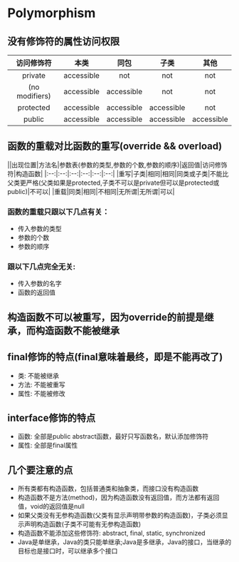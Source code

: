 # Polymorphism

## 没有修饰符的属性访问权限
|访问修饰符|本类|同包|子类|其他|
|:--:|:--:|:--:|:--:|:--:|
|private|accessible|not|not|not|
|(no modifiers)|accessible|accessible|not|not|
|protected|accessible|accessible|accessible|not|
|public|accessible|accessible|accessible|accessible|

## 函数的重载对比函数的重写(override && overload)
||出现位置|方法名|参数表(参数的类型,参数的个数,参数的顺序)|返回值|访问修饰符|构造函数|
|:--:|:--:|:--:|:--:|:--:|:--:|
|重写|子类|相同|相同|同类或子类|不能比父类更严格(父类如果是protected,子类不可以是private但可以是protected或public)|不可以|
|重载|同类|相同|不相同|无所谓|无所谓|可以|
### 函数的重载只跟以下几点有关：
- 传入参数的类型
- 参数的个数
- 参数的顺序
### 跟以下几点完全无关:
- 传入参数的名字
- 函数的返回值
## 构造函数不可以被重写，因为override的前提是继承，而构造函数不能被继承

## final修饰的特点(final意味着最终，即是不能再改了)
- 类: 不能被继承
- 方法: 不能被重写
- 属性: 不能被修改

## interface修饰的特点
- 函数: 全部是public abstract函数，最好只写函数名，默认添加修饰符
- 属性: 全部是final属性

## 几个要注意的点
- 所有类都有构造函数，包括普通类和抽象类，而接口没有构造函数
- 构造函数不是方法(method)，因为构造函数没有返回值，而方法都有返回值，void的返回值是null
- 如果父类没有无参构造函数(父类有显示声明带参数的构造函数)，子类必须显示声明构造函数(子类不可能有无参构造函数)
- 构造函数不能添加这些修饰符: abstract, final, static, synchronized
- Java是单继承，Java的类只能单继承;Java是多继承，Java的接口，当继承的目标也是接口时，可以继承多个接口
